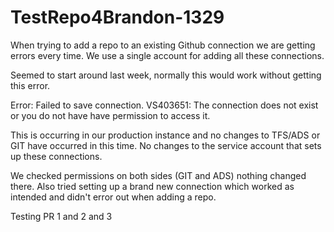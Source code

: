 # TestRepo4Brandon-1329
When trying to add a repo to an existing Github connection we are getting errors every time. We use a single account for adding all these connections.  

 

Seemed to start around last week, normally this would work without getting this error.  

  

Error: Failed to save connection. VS403651: The connection does not exist or you do not have have permission to access it.  

  

This is occurring in our production instance and no changes to TFS/ADS or GIT have occurred in this time. No changes to the service account that sets up these connections. 

  

We checked permissions on both sides (GIT and ADS) nothing changed there. Also tried setting up a brand new connection which worked as intended and didn't error out when adding a repo. 


Testing PR 1 and 2 and 3
